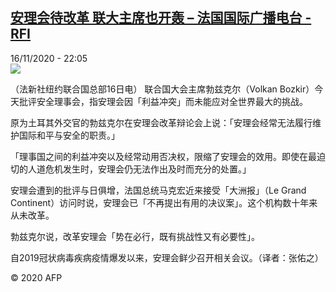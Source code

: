 <!--1605563774000-->
[安理会待改革 联大主席也开轰 – 法国国际广播电台 - RFI](http://www.rfi.fr//cn/contenu/20201116-%E5%AE%89%E7%90%86%E4%BC%9A%E5%BE%85%E6%94%B9%E9%9D%A9-%E8%81%94%E5%A4%A7%E4%B8%BB%E5%B8%AD%E4%B9%9F%E5%BC%80%E8%BD%B0)
------

<div>16/11/2020 - 22:05</div><img src="https://s.rfi.fr/media/display/61200f60-2854-11eb-ac06-005056a964fe/w:310/p:16x9/int0001b.201117050502.jpg"><div class="t-content__body u-clearfix"><p>（法新社纽约联合国总部16日电）    联合国大会主席勃兹克尔（Volkan Bozkir）今天批评安全理事会，指安理会因「利益冲突」而未能应对全世界最大的挑战。</p><p>    原为土耳其外交官的勃兹克尔在安理会改革辩论会上说：「安理会经常无法履行维护国际和平与安全的职责。」</p><p>    「理事国之间的利益冲突以及经常动用否决权，限缩了安理会的效用。即使在最迫切的人道危机发生时，安理会仍无法作出及时而充分的处置。」</p><p>    安理会遭到的批评与日俱增，法国总统马克宏近来接受「大洲报」（Le Grand Continent）访问时说，安理会已「不再提出有用的决议案」。这个机构数十年来从未改革。</p><p>    勃兹克尔说，改革安理会「势在必行，既有挑战性又有必要性」。</p><p>    自2019冠状病毒疾病疫情爆发以来，安理会鲜少召开相关会议。（译者：张佑之）</p><p class="t-copyright">© 2020 AFP</p>        </div>
